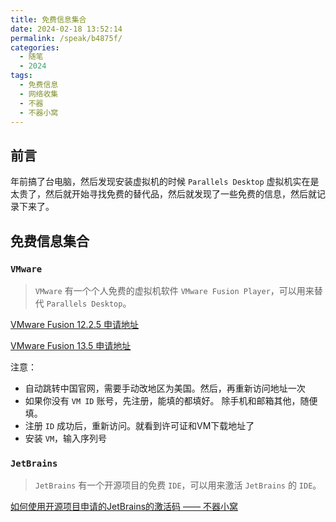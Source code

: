 ```yaml
---
title: 免费信息集合
date: 2024-02-18 13:52:14
permalink: /speak/b4875f/
categories:
  - 随笔
  - 2024
tags:
  - 免费信息
  - 网络收集
  - 不器
  - 不器小窝
---
```


## 前言

年前搞了台电脑，然后发现安装虚拟机的时候 `Parallels Desktop` 虚拟机实在是太贵了，然后就开始寻找免费的替代品，然后就发现了一些免费的信息，然后就记录下来了。

<!-- more -->

<InArticleAdsense
    data-ad-client="ca-pub-1725717718088510"
    data-ad-slot="7426219401">
</InArticleAdsense>

## 免费信息集合

### `VMware`

> `VMware` 有一个个人免费的虚拟机软件 `VMware Fusion Player`，可以用来替代 `Parallels Desktop`。

[VMware Fusion 12.2.5 申请地址](https://customerconnect.vmware.com/evalcenter?p=fusion-player-personal)

[VMware Fusion 13.5 申请地址](https://customerconnect.vmware.com/en/evalcenter?p=fusion-player-personal-13)

注意：

- 自动跳转中国官网，需要手动改地区为美国。然后，再重新访问地址一次
- 如果你没有 `VM ID` 账号，先注册，能填的都填好。 除手机和邮箱其他，随便填。
- 注册 `ID` 成功后，重新访问。就看到许可证和VM下载地址了
- 安装 `VM`，输入序列号

### `JetBrains`

> `JetBrains` 有一个开源项目的免费 `IDE`，可以用来激活 `JetBrains` 的 `IDE`。

[如何使用开源项目申请的JetBrains的激活码 —— 不器小窝](https://xingcxb.com/dev/ab46d9/)
